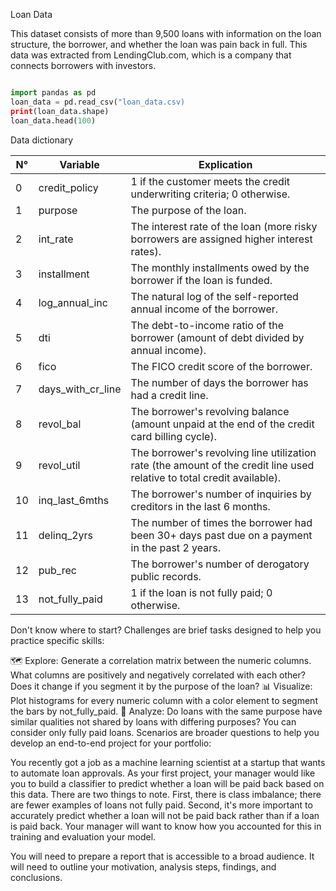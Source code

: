 Loan Data </b>

This dataset consists of more than 9,500 loans with information on the loan structure, the borrower, and whether the loan was pain back in full. This data was extracted from LendingClub.com, which is a company that connects borrowers with investors.

```python

import pandas as pd
loan_data = pd.read_csv("loan_data.csv)
print(loan_data.shape)
loan_data.head(100)

```


Data dictionary </b>

| N° | Variable | Explication |
|----|-------------------|-------------|
| 0 | credit_policy | 1 if the customer meets the credit underwriting criteria; 0 otherwise. |
| 1 | purpose | The purpose of the loan. |
| 2 | int_rate | The interest rate of the loan (more risky borrowers are assigned higher interest rates). |
| 3 | installment | The monthly installments owed by the borrower if the loan is funded. |
| 4 | log_annual_inc | The natural log of the self-reported annual income of the borrower. |
| 5 | dti | The debt-to-income ratio of the borrower (amount of debt divided by annual income). |
| 6 | fico | The FICO credit score of the borrower. |
| 7 | days_with_cr_line | The number of days the borrower has had a credit line. |
| 8 | revol_bal | The borrower's revolving balance (amount unpaid at the end of the credit card billing cycle). |
| 9 | revol_util | The borrower's revolving line utilization rate (the amount of the credit line used relative to total credit available). |
| 10 | inq_last_6mths | The borrower's number of inquiries by creditors in the last 6 months. |
| 11 | delinq_2yrs | The number of times the borrower had been 30+ days past due on a payment in the past 2 years. |
| 12 | pub_rec | The borrower's number of derogatory public records. |
| 13 | not_fully_paid | 1 if the loan is not fully paid; 0 otherwise. |

</b></b>

Don't know where to start?
Challenges are brief tasks designed to help you practice specific skills:

🗺️ Explore: Generate a correlation matrix between the numeric columns. What columns are positively and negatively correlated with each other? Does it change if you segment it by the purpose of the loan?
📊 Visualize: Plot histograms for every numeric column with a color element to segment the bars by not_fully_paid.
🔎 Analyze: Do loans with the same purpose have similar qualities not shared by loans with differing purposes? You can consider only fully paid loans.
Scenarios are broader questions to help you develop an end-to-end project for your portfolio:

You recently got a job as a machine learning scientist at a startup that wants to automate loan approvals. As your first project, your manager would like you to build a classifier to predict whether a loan will be paid back based on this data. There are two things to note. First, there is class imbalance; there are fewer examples of loans not fully paid. Second, it's more important to accurately predict whether a loan will not be paid back rather than if a loan is paid back. Your manager will want to know how you accounted for this in training and evaluation your model.

You will need to prepare a report that is accessible to a broad audience. It will need to outline your motivation, analysis steps, findings, and conclusions.
